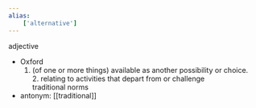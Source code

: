 ```yaml
---
alias:
    ['alternative']
---
```

adjective
- Oxford
    1. (of one or more things) available as another possibility or choice.
    2. relating to activities that depart from or challenge traditional norms
- antonym: [[traditional]]